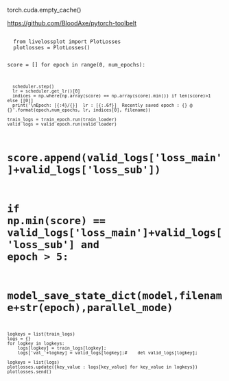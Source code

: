 torch.cuda.empty_cache()

https://github.com/BloodAxe/pytorch-toolbelt

<code>
  from livelossplot import PlotLosses
  plotlosses = PlotLosses()

  score = []
  for epoch in range(0, num_epochs):

      scheduler.step()
      lr = scheduler.get_lr()[0]
      indices = np.where(np.array(score) == np.array(score).min()) if len(score)>1 else [[0]]
      print('\nEpoch: [{:4}/{}]  lr : [{:.6f}]  Recently saved epoch : {} @ {}'.format(epoch,num_epochs, lr, indices[0], filename))

    train_logs = train_epoch.run(train_loader)
    valid_logs = valid_epoch.run(valid_loader)
    
#     score.append(valid_logs['loss_main']+valid_logs['loss_sub'])
#     if np.min(score) == valid_logs['loss_main']+valid_logs['loss_sub'] and epoch > 5:
#         model_save_state_dict(model,filename+str(epoch),parallel_mode)
        
    logkeys = list(train_logs)
    logs = {} 
    for logkey in logkeys:
        logs[logkey] = train_logs[logkey]; 
        logs['val_'+logkey] = valid_logs[logkey];#    del valid_logs[logkey];

    logkeys = list(logs)
    plotlosses.update({key_value : logs[key_value] for key_value in logkeys})
    plotlosses.send()
  
</code>
